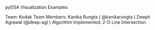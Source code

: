pyDSA Visualization Examples

Team: Kodak 
Team Members: Kanika Rungta ( @kanikarungta ) Deepti Agrawal (@deep-agl ) 
Algorithm Implemented: 2-D Line Intersection

